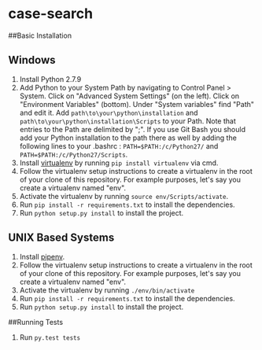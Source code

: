 # case-search

##Basic Installation

Windows
--------

1. Install Python 2.7.9
2. Add Python to your System Path by navigating to Control Panel > System. Click on "Advanced System Settings" (on the left). 
    Click on "Environment Variables" (bottom). Under "System variables" find "Path" and edit it. Add `path\to\your\python\installation` and `path\to\your\python\installation\Scripts` to your Path. Note that entries to the Path are delimited by ";". 
    If you use Git Bash you should add your Python installation to the path there as well by adding the following lines to your .bashrc : `PATH=$PATH:/c/Python27/` and `PATH=$PATH:/c/Python27/Scripts`.
3. Install [virtualenv](https://github.com/pypa/virtualenv) by running `pip install virtualenv` via cmd.
4. Follow the virtualenv setup instructions to create a virtualenv in the root of your clone of this repository. For example purposes, let's say you create a virtualenv named "env".
5. Activate the virtualenv by running `source env/Scripts/activate`.  
6. Run `pip install -r requirements.txt` to install the dependencies.
7. Run `python setup.py install` to install the project.


UNIX Based Systems
---------------------
1. Install [pipenv](https://pipenv.pypa.io/en/latest/install/#installing-pipenv). 
2. Follow the virtualenv setup instructions to create a virtualenv in the root of your clone of this repository. For example purposes, let's say you create a virtualenv named "env".
3. Activate the virtualenv by running `./env/bin/activate`
4. Run `pip install -r requirements.txt` to install the dependencies.
5. Run `python setup.py install` to install the project.

##Running Tests

1. Run `py.test tests`